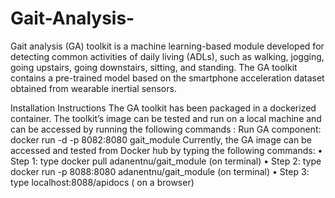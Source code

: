 # Gait-Analysis-
Gait analysis (GA) toolkit is a machine learning-based module developed for detecting common activities of daily living (ADLs), 
such as walking, jogging, going upstairs, going downstairs, sitting, and standing. The GA toolkit contains a pre-trained model based on the smartphone 
acceleration dataset obtained from wearable inertial sensors.

Installation Instructions
The GA toolkit has been packaged in a dockerized container. 
The toolkit’s image can be tested and run on a  local machine  and can be accessed by running the following commands : 
Run GA component: docker run -d -p 8082:8080 gait_module 
Currently, the GA image can be accessed and tested from Docker hub by typing the following commands: 
•	Step 1: type docker pull adanentnu/gait_module (on terminal) 
•	Step 2: type docker run -p 8088:8080 adanentnu/gait_module (on terminal) 
•	Step 3: type localhost:8088/apidocs ( on a browser)

